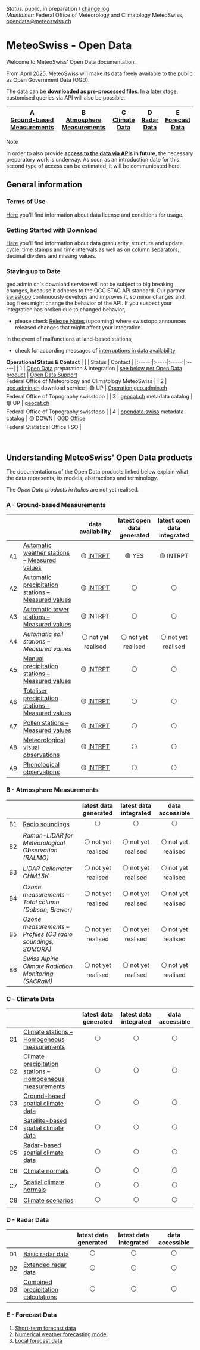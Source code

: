 *Status:* public, in preparation / [change log](https://github.com/MeteoSwiss/opendata/commits/main) <br>
*Maintainer:* Federal Office of Meteorology and Climatology MeteoSwiss, [opendata@meteoswiss.ch](mailto:opendata@meteoswiss.ch)

<!-- [![GitHub commit](https://img.shields.io/github/last-commit/MeteoSwiss/opendata)](https://github.com/MeteoSwiss/opendata/commits/master) -->

<!-- [Auf Deutschj](#meteoschweiz-open-data) | [En français](#meteosuisse-open-data) | [In italiano](#meteosvizzera-open-data) -->

# MeteoSwiss - Open Data
Welcome to MeteoSwiss' Open Data documentation.

<!-- For now MeteoSwiss provides its Open Data to be consumed by **[downloading the data as files](https://github.com/MeteoSwiss/opendata/tree/main?tab=readme-ov-file#getting-started-with-download)**. -->

From April 2025, MeteoSwiss will make its data freely available to the public as Open Government Data (OGD).

The data can be **[downloaded as pre-processed files](https://github.com/MeteoSwiss/opendata/blob/main/README.md#getting-started-with-download)**. In a later stage, customised queries via API will also be possible.

| A <br> [Ground-based Measurements](https://github.com/MeteoSwiss/opendata/tree/main?tab=readme-ov-file#a---ground-based-measurements) | B <br> [Atmosphere Measurements](https://github.com/MeteoSwiss/opendata/tree/main?tab=readme-ov-file#b---atmosphere-measurements) | C <br> [Climate Data](https://github.com/MeteoSwiss/opendata/tree/main?tab=readme-ov-file#c---climate-data) | D <br> [Radar Data](https://github.com/MeteoSwiss/opendata/tree/main?tab=readme-ov-file#d---radar-data) | E <br> [Forecast Data](https://github.com/MeteoSwiss/opendata/tree/main?tab=readme-ov-file#e---forecast-data) |
|-----|-----|-----|-----|-----|

> [!NOTE]
> In order to also provide **[access to the data via APIs](https://github.com/MeteoSwiss/opendata-api/blob/main/README.md) in future**, the necessary preparatory work is underway. As soon as an introduction date for this second type of access can be estimated, it will be communicated here.

## General information

### Terms of Use
[Here](https://github.com/MeteoSwiss/opendata-terms-of-use/blob/main/README.md) you'll find information about data license and conditions for usage.

<!-- ### FAQ
[Here](https://github.com/MeteoSwiss/opendata-faq/blob/main/README.md) you'll find answers to the most frequently asked questions. 

We continuously update these based on questions received. -->

### Getting Started with Download
[Here](https://github.com/MeteoSwiss/opendata-download/blob/main/README.md) you'll find information about data granularity, structure and update cycle, time stamps and time intervals as well as on column separators, decimal dividers and missing values.

<!-- cf. https://opendatadocs.dmi.govcloud.dk/en/Download --> 

### Staying up to Date
geo.admin.ch's download service will not be subject to big breaking changes, because it adheres to the OGC STAC API standard. Our partner [swisstopo](https://www.swisstopo.admin.ch/en) continuously develops and improves it, so minor changes and bug fixes might change the behavior of the API. If you suspect your integration has broken due to changed behavior, 
- please check [Release Notes](..) (upcoming) where swisstopo announces released changes that might affect your integration.

In the event of malfunctions at land-based stations, 
- check for according messages of [interruptions in data availability](https://www.meteoswiss.admin.ch/services-and-publications/applications/data-availability.html).

**Operational Status & Contact** 
|    |    | Status | Contact |
|:-----:|:-----|:-----:|:-----|
| 1 | [Open Data](https://www.meteoswiss.admin.ch/services-and-publications/service/open-government-data.html) preparation & integration | [see below per Open Data product](https://github.com/MeteoSwiss/opendata/blob/main/README.md#understanding-meteoswiss-open-data-products) | [Open Data Support](https://www.meteoswiss.admin.ch/about-us/contact/contact-form.html) <br> Federal Office of Meteorology and Climatology MeteoSwiss |
| 2 | [geo.admin.ch](https://www.geo.admin.ch/en/rest-interface-stac-api) download service | :green_circle: UP | [Operation geo.admin.ch](https://www.geo.admin.ch/en/impressum-responsibilities-and-contacts) <br> Federal Office of Topography swisstopo |
| 3 | [geocat.ch](https://www.geocat.ch/datahub/search?publisher=Federal%20Office%20of%20Meteorology%20and%20Climatology%20MeteoSwiss) metadata catalog | :green_circle: UP | [geocat.ch](https://info.geocat.ch/en/contact) <br> Federal Office of Topography swisstopo |
| 4 | [opendata.swiss](https://opendata.swiss/en/organization/bundesamt-fur-meteorologie-und-klimatologie-meteoschweiz) metadata catalog | :yellow_circle: DOWN | [OGD Office](https://opendata.swiss/en/contact) <br> Federal Statistical Office FSO |

<br>

<!-- For operational status, see [Download API Status & Contact](https://github.com/MeteoSwiss/opendata-status/blob/main/README.md) (upcoming). --> 

<!-- We keep interested parties and users up to date on our plans and changes:
- Register here for [our mailing list](...). --> 

## Understanding MeteoSwiss' Open Data products
The documentations of the Open Data products linked below explain what the data represents, its models, abstractions and terminology.

The *Open Data products in italics* are not yet realised.

### A - Ground-based Measurements
|    |    | data availability | latest open data generated | latest open data integrated |
|:-----:|:-----|:-----:|:-----:|:-----:|
| A1 | [Automatic weather stations – Measured values](https://github.com/MeteoSwiss/opendata-ground-based-measurements/blob/main/README.md#1-automatic-weather-stations-measured-values) | :yellow_circle: [INTRPT](https://www.meteoswiss.admin.ch/services-and-publications/applications/data-availability.html) | :green_circle: YES | :yellow_circle: INTRPT |
| A2 | [Automatic precipitation stations – Measured values](https://github.com/MeteoSwiss/opendata-ground-based-measurements/blob/main/README.md#2-automatic-precipitation-stations-measured-values) | :yellow_circle: [INTRPT](https://www.meteoswiss.admin.ch/services-and-publications/applications/data-availability.html) | :white_circle: | :white_circle: |
| A3 | [Automatic tower stations – Measured values](https://github.com/MeteoSwiss/opendata-ground-based-measurements/blob/main/README.md#3-automatic-tower-stations-measured-values) | :yellow_circle: [INTRPT](https://www.meteoswiss.admin.ch/services-and-publications/applications/data-availability.html) | :white_circle: | :white_circle: |
| A4 | *Automatic soil stations – Measured values* | :white_circle: not yet realised | :white_circle: not yet realised | :white_circle: not yet realised |
| A5 | [Manual precipitation stations – Measured values](https://github.com/MeteoSwiss/opendata-ground-based-measurements/blob/main/README.md#5-manual-precipitation-stations-measured-values) | :yellow_circle: [INTRPT](https://www.meteoswiss.admin.ch/services-and-publications/applications/data-availability.html) | :white_circle: | :white_circle: |
| A6 | [Totaliser precipitation stations – Measured values](https://github.com/MeteoSwiss/opendata-ground-based-measurements/blob/main/README.md#6-totaliser-precipitation-stations-measured-values) | :yellow_circle: [INTRPT](https://www.meteoswiss.admin.ch/services-and-publications/applications/data-availability.html) | :white_circle: | :white_circle: |
| A7 | [Pollen stations – Measured values](https://github.com/MeteoSwiss/opendata-ground-based-measurements/blob/main/README.md#7-pollen-stations-measured-values) | :yellow_circle: [INTRPT](https://www.meteoswiss.admin.ch/services-and-publications/applications/data-availability.html) | :white_circle: | :white_circle: |
| A8 | [Meteorological visual observations](https://github.com/MeteoSwiss/opendata-ground-based-measurements/blob/main/README.md#8-meteorological-visual-observations) | :yellow_circle: [INTRPT](https://www.meteoswiss.admin.ch/services-and-publications/applications/data-availability.html) | :white_circle: | :white_circle: |
| A9 | [Phenological observations](https://github.com/MeteoSwiss/opendata-ground-based-measurements/blob/main/README.md#9-phenological-observations) | :yellow_circle: [INTRPT](https://www.meteoswiss.admin.ch/services-and-publications/applications/data-availability.html) | :white_circle: | :white_circle: |

### B - Atmosphere Measurements
|    |    | latest data generated | latest data integrated | data accessible |
|:-----:|:-----|:-----:|:-----:|:-----:|
| B1 | [Radio soundings](https://github.com/MeteoSwiss/opendata-atmosphere-measurements/blob/main/README.md#1-radio-soundings) | :white_circle: | :white_circle: | :white_circle: |
| B2 | *Raman-LIDAR for Meteorological Observation (RALMO)* | :white_circle: not yet realised |  :white_circle: not yet realised |  :white_circle: not yet realised |
| B3 | *LIDAR Ceilometer CHM15K* | :white_circle: not yet realised |  :white_circle: not yet realised |  :white_circle: not yet realised |
| B4 | *Ozone measurements – Total column (Dobson, Brewer)* | :white_circle: not yet realised |  :white_circle: not yet realised |  :white_circle: not yet realised |
| B5 | *Ozone measurements – Profiles (O3 radio soundings, SOMORA)* | :white_circle: not yet realised |  :white_circle: not yet realised |  :white_circle: not yet realised |
| B6 | *Swiss Alpine Climate Radiation Monitoring (SACRaM)* | :white_circle: not yet realised |  :white_circle: not yet realised |  :white_circle: not yet realised |

### C - Climate Data
|    |    | latest data generated | latest data integrated | data accessible |
|:-----:|:-----|:-----:|:-----:|:-----:|
| C1 | [Climate stations – Homogeneous measurements](https://github.com/MeteoSwiss/opendata-climate-data/blob/main/README.md#1-climate-stations-homogeneous-measurements) | :white_circle: | :white_circle: | :white_circle: |
| C2 | [Climate precipitation stations – Homogeneous measurements](https://github.com/MeteoSwiss/opendata-climate-data/blob/main/README.md#2-climate-precipitation-stations-homogeneous-measurements) | :white_circle: | :white_circle: | :white_circle: |
| C3 | [Ground-based spatial climate data](https://github.com/MeteoSwiss/opendata-climate-data/blob/main/README.md#3-ground-based-spatial-climate-data) | :white_circle: | :white_circle: | :white_circle: |
| C4 | [Satellite-based spatial climate data](https://github.com/MeteoSwiss/opendata-climate-data/blob/main/README.md#4-satellite-based-spatial-climate-data) | :white_circle: | :white_circle: | :white_circle: |
| C5 | [Radar-based spatial climate data](https://github.com/MeteoSwiss/opendata-climate-data/blob/main/README.md#5-radar-based-spatial-climate-data) | :white_circle: | :white_circle: | :white_circle: |
| C6 | [Climate normals](https://github.com/MeteoSwiss/opendata-climate-data/blob/main/README.md#6-climate-normals) | :white_circle: | :white_circle: | :white_circle: |
| C7 | [Spatial climate normals](https://github.com/MeteoSwiss/opendata-climate-data/blob/main/README.md#7-spatial-climate-normals) | :white_circle: | :white_circle: | :white_circle: |
| C8 | [Climate scenarios](https://github.com/MeteoSwiss/opendata-climate-data/blob/main/README.md#8-climate-scenarios) | :white_circle: | :white_circle: | :white_circle: |

### D - Radar Data
|    |    | latest data generated | latest data integrated | data accessible |
|:-----:|:-----|:-----:|:-----:|:-----:|
| D1 | [Basic radar data](https://github.com/MeteoSwiss/opendata-radar-data/blob/main/README.md#1-basic-radar-data) | :white_circle: | :white_circle: | :white_circle: |
| D2 | [Extended radar data](https://github.com/MeteoSwiss/opendata-radar-data/blob/main/README.md#2-extended-radar-data) | :white_circle: | :white_circle: | :white_circle: |
| D3 | [Combined precipitation calculations](https://github.com/MeteoSwiss/opendata-radar-data/blob/main/README.md#3-combined-precipitation-calculations) | :white_circle: | :white_circle: | :white_circle: |

### E - Forecast Data
1. [Short-term forecast data](https://github.com/MeteoSwiss/opendata-forecast-data/blob/main/README.md#1-short-term-forecast-data)
2. [Numerical weather forecasting model](https://github.com/MeteoSwiss/opendata-forecast-data/blob/main/README.md#2-numerical-weather-forecasting-model)
3. [Local forecast data](https://github.com/MeteoSwiss/opendata-forecast-data/blob/main/README.md#3-local-forecast-data)

